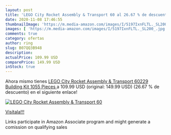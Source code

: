 ```yaml
---
layout: post
title: 'LEGO City Rocket Assembly & Transport 60 al 26.67 % de descuento'
date: 2020-11-08 17:46:55
thumbnailImage: 'https://m.media-amazon.com/images/I/5197IxnFLTL._SL200_.jpg'
images: [ 'https://m.media-amazon.com/images/I/5197IxnFLTL._SL200_.jpg' ]
comments: true
category: ofertas
author: ring
slug: B07QQ3B948
description:
actualPrice: 109.99 USD
comparePrice: 149.99 USD
inStock: true
---
```


Ahora mismo tienes [LEGO City Rocket Assembly & Transport 60229 Building Kit  1055 Pieces ](https://www.amazon.com/dp/B07QQ3B948/?tag=tolees-20) a 109.99 USD (original: 149.99 USD) (26.67 %  de descuento) en el siguiente enlace!

[![LEGO City Rocket Assembly & Transport 60](https://m.media-amazon.com/images/I/5197IxnFLTL._SL200_.jpg)](https://www.amazon.com/dp/B07QQ3B948/?tag=tolees-20)

[Visítala!!!](https://www.amazon.com/dp/B07QQ3B948/?tag=tolees-20)

Links participate in Amazon Associate program and might generate a comission on qualifying sales
